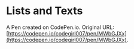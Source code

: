 # Lists and Texts

A Pen created on CodePen.io. Original URL: [https://codepen.io/codegirl007/pen/MWbGJXx](https://codepen.io/codegirl007/pen/MWbGJXx).


